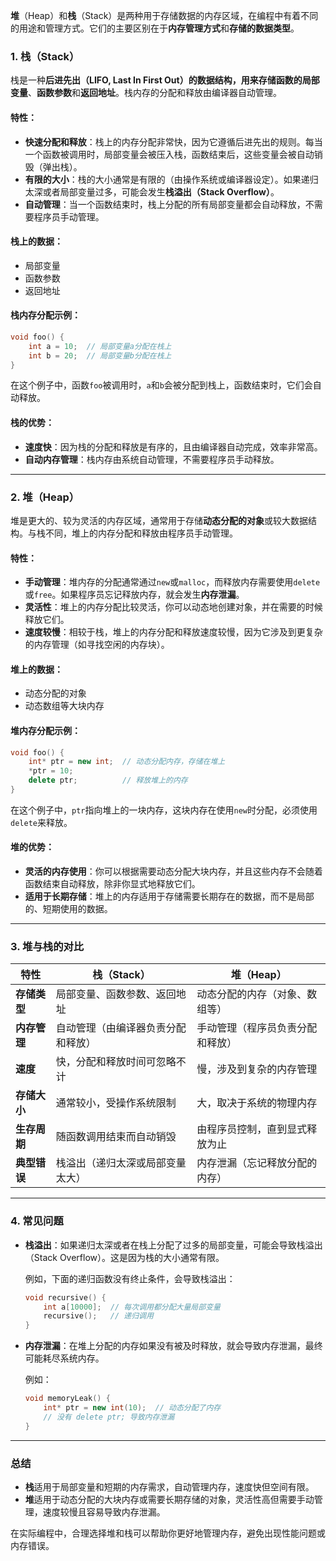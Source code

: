 **堆**（Heap）和**栈**（Stack）是两种用于存储数据的内存区域，在编程中有着不同的用途和管理方式。它们的主要区别在于**内存管理方式**和**存储的数据类型**。

### 1. **栈（Stack）**

栈是一种**后进先出（LIFO, Last In First Out）**的数据结构，用来存储函数的**局部变量**、**函数参数**和**返回地址**。栈内存的分配和释放由编译器自动管理。

#### 特性：
- **快速分配和释放**：栈上的内存分配非常快，因为它遵循后进先出的规则。每当一个函数被调用时，局部变量会被压入栈，函数结束后，这些变量会被自动销毁（弹出栈）。
- **有限的大小**：栈的大小通常是有限的（由操作系统或编译器设定）。如果递归太深或者局部变量过多，可能会发生**栈溢出（Stack Overflow）**。
- **自动管理**：当一个函数结束时，栈上分配的所有局部变量都会自动释放，不需要程序员手动管理。

#### 栈上的数据：
- 局部变量
- 函数参数
- 返回地址

#### 栈内存分配示例：
```cpp
void foo() {
    int a = 10;  // 局部变量a分配在栈上
    int b = 20;  // 局部变量b分配在栈上
}
```
在这个例子中，函数`foo`被调用时，`a`和`b`会被分配到栈上，函数结束时，它们会自动释放。

#### 栈的优势：
- **速度快**：因为栈的分配和释放是有序的，且由编译器自动完成，效率非常高。
- **自动内存管理**：栈内存由系统自动管理，不需要程序员手动释放。

---

### 2. **堆（Heap）**

堆是更大的、较为灵活的内存区域，通常用于存储**动态分配的对象**或较大数据结构。与栈不同，堆上的内存分配和释放由程序员手动管理。

#### 特性：
- **手动管理**：堆内存的分配通常通过`new`或`malloc`，而释放内存需要使用`delete`或`free`。如果程序员忘记释放内存，就会发生**内存泄漏**。
- **灵活性**：堆上的内存分配比较灵活，你可以动态地创建对象，并在需要的时候释放它们。
- **速度较慢**：相较于栈，堆上的内存分配和释放速度较慢，因为它涉及到更复杂的内存管理（如寻找空闲的内存块）。

#### 堆上的数据：
- 动态分配的对象
- 动态数组等大块内存

#### 堆内存分配示例：
```cpp
void foo() {
    int* ptr = new int;  // 动态分配内存，存储在堆上
    *ptr = 10;
    delete ptr;          // 释放堆上的内存
}
```
在这个例子中，`ptr`指向堆上的一块内存，这块内存在使用`new`时分配，必须使用`delete`来释放。

#### 堆的优势：
- **灵活的内存使用**：你可以根据需要动态分配大块内存，并且这些内存不会随着函数结束自动释放，除非你显式地释放它们。
- **适用于长期存储**：堆上的内存适用于存储需要长期存在的数据，而不是局部的、短期使用的数据。

---

### 3. **堆与栈的对比**

| 特性                | 栈（Stack）                        | 堆（Heap）                        |
|-------------------|---------------------------------|-----------------------------------|
| **存储类型**        | 局部变量、函数参数、返回地址         | 动态分配的内存（对象、数组等）        |
| **内存管理**        | 自动管理（由编译器负责分配和释放）     | 手动管理（程序员负责分配和释放）       |
| **速度**            | 快，分配和释放时间可忽略不计          | 慢，涉及到复杂的内存管理                |
| **存储大小**        | 通常较小，受操作系统限制             | 大，取决于系统的物理内存               |
| **生存周期**        | 随函数调用结束而自动销毁             | 由程序员控制，直到显式释放为止           |
| **典型错误**        | 栈溢出（递归太深或局部变量太大）      | 内存泄漏（忘记释放分配的内存）           |

---

### 4. **常见问题**

- **栈溢出**：如果递归太深或者在栈上分配了过多的局部变量，可能会导致栈溢出（Stack Overflow）。这是因为栈的大小通常有限。
  
  例如，下面的递归函数没有终止条件，会导致栈溢出：
  ```cpp
  void recursive() {
      int a[10000];  // 每次调用都分配大量局部变量
      recursive();   // 递归调用
  }
  ```

- **内存泄漏**：在堆上分配的内存如果没有被及时释放，就会导致内存泄漏，最终可能耗尽系统内存。

  例如：
  ```cpp
  void memoryLeak() {
      int* ptr = new int(10);  // 动态分配了内存
      // 没有 delete ptr; 导致内存泄漏
  }
  ```

---

### 总结
- **栈**适用于局部变量和短期的内存需求，自动管理内存，速度快但空间有限。
- **堆**适用于动态分配的大块内存或需要长期存储的对象，灵活性高但需要手动管理，速度较慢且容易导致内存泄漏。

在实际编程中，合理选择堆和栈可以帮助你更好地管理内存，避免出现性能问题或内存错误。